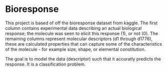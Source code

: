 # Bioresponse
This project is based of off the bioresponse dataset from kaggle.
The first column contains experimental data describing an actual biological response; the molecule was seen to elicit this response (1), or not (0). The remaining columns represent molecular descriptors (d1 through d1776), these are calculated properties that can capture some of the characteristics of the molecule - for example size, shape, or elemental constitution. 

The goal is to model the data (descriptor) such that it accuratly predicts the response. 
It is a classification problem.
